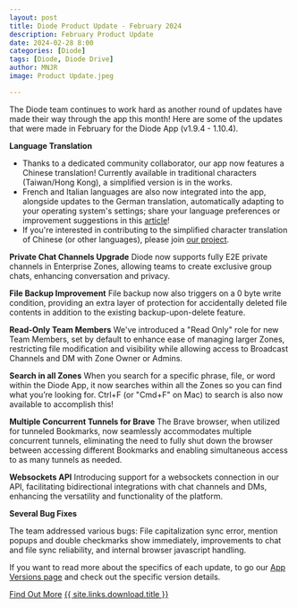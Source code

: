 ```yaml
---
layout: post
title: Diode Product Update - February 2024
description: February Product Update
date: 2024-02-28 8:00
categories: [Diode]
tags: [Diode, Diode Drive]
author: MNJR
image: Product Update.jpeg

---
```

The Diode team continues to work hard as another round of updates have made their way through the app this month! Here are some of the updates that were made in February for the Diode App (v1.9.4 - 1.10.4).

**Language Translation**

*   Thanks to a dedicated community collaborator, our app now features a Chinese translation! Currently available in traditional characters (Taiwan/Hong Kong), a simplified version is in the works. 
*   French and Italian languages are also now integrated into the app, alongside updates to the German translation, automatically adapting to your operating system's settings; share your language preferences or improvement suggestions in this [article](https://support.diode.io/article/9mfd8sacll)!
*   If you're interested in contributing to the simplified character translation of Chinese (or other languages), please join [our project](https://crowdin.com/project/diode-drive/zh-CN).

**Private Chat Channels Upgrade** 
Diode now supports fully E2E private channels in Enterprise Zones, allowing teams to create exclusive group chats, enhancing conversation and privacy.

**File Backup Improvement** 
File backup now also triggers on a 0 byte write condition, providing an extra layer of protection for accidentally deleted file contents in addition to the existing backup-upon-delete feature.

**Read-Only Team Members** 
We've introduced a "Read Only" role for new Team Members, set by default to enhance ease of managing larger Zones, restricting file modification and visibility while allowing access to Broadcast Channels and DM with Zone Owner or Admins.

**Search in all Zones** 
When you search for a specific phrase, file, or word within the Diode App, it now searches within all the Zones so you can find what you’re looking for. Ctrl+F (or "Cmd+F" on Mac) to search is also now available to accomplish this! 

**Multiple Concurrent Tunnels for Brave** 
The Brave browser, when utilized for tunneled Bookmarks, now seamlessly accommodates multiple concurrent tunnels, eliminating the need to fully shut down the browser between accessing different Bookmarks and enabling simultaneous access to as many tunnels as needed.

**Websockets API** 
Introducing support for a websockets connection in our API, facilitating bidirectional integrations with chat channels and DMs, enhancing the versatility and functionality of the platform.

**Several Bug Fixes**

The team addressed various bugs: File capitalization sync error, mention popups and double checkmarks show immediately, improvements to chat and file sync reliability, and internal browser javascript handling. 

If you want to read more about the specifics of each update, to go our [App Versions page](https://support.diode.io/category/9gss923s33-diode-app-updates-versions) and check out the specific version details.

<div class="story__buttons">
  <a href="{{"/solutions/app/" | prepend: path | relative_url}}" class="btn" target="">Find Out More</a>
  <a href="#download-app" class="btn popup-open" target="">{{ site.links.download.title }}</a>
</div>

